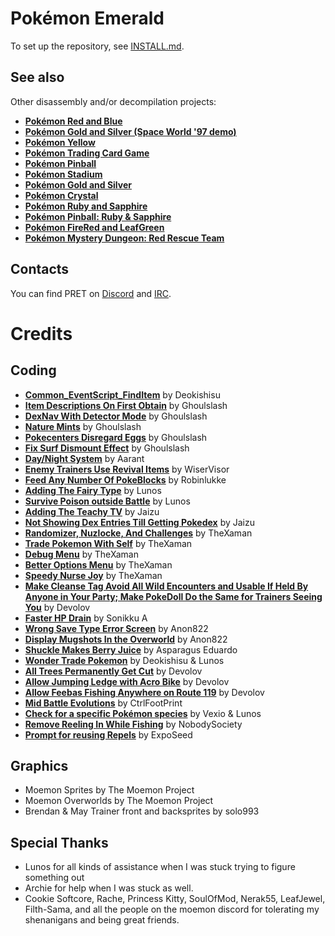 # Pokémon Emerald

To set up the repository, see [INSTALL.md](INSTALL.md).

## See also

Other disassembly and/or decompilation projects:
* [**Pokémon Red and Blue**](https://github.com/pret/pokered)
* [**Pokémon Gold and Silver (Space World '97 demo)**](https://github.com/pret/pokegold-spaceworld)
* [**Pokémon Yellow**](https://github.com/pret/pokeyellow)
* [**Pokémon Trading Card Game**](https://github.com/pret/poketcg)
* [**Pokémon Pinball**](https://github.com/pret/pokepinball)
* [**Pokémon Stadium**](https://github.com/pret/pokestadium)
* [**Pokémon Gold and Silver**](https://github.com/pret/pokegold)
* [**Pokémon Crystal**](https://github.com/pret/pokecrystal)
* [**Pokémon Ruby and Sapphire**](https://github.com/pret/pokeruby)
* [**Pokémon Pinball: Ruby & Sapphire**](https://github.com/pret/pokepinballrs)
* [**Pokémon FireRed and LeafGreen**](https://github.com/pret/pokefirered)
* [**Pokémon Mystery Dungeon: Red Rescue Team**](https://github.com/pret/pmd-red)


## Contacts

You can find PRET on [Discord](https://discord.gg/d5dubZ3) and [IRC](https://web.libera.chat/?#pret).

# Credits

## Coding
* [**Common_EventScript_FindItem**](https://github.com/pret/pokeemerald/wiki/Set-Up-Item-Balls-on-a-Map-Without-Needing-New-Scripts) by Deokishisu
* [**Item Descriptions On First Obtain**](https://www.pokecommunity.com/showpost.php?p=10126502&postcount=46) by Ghoulslash
* [**DexNav With Detector Mode**](https://www.pokecommunity.com/showthread.php?t=440571) by Ghoulslash
* [**Nature Mints**](https://github.com/ghoulslash/pokeemerald/tree/nature_mints) by Ghoulslash
* [**Pokecenters Disregard Eggs**](https://github.com/pret/pokeemerald/wiki/Pokecenters-Disregard-Eggs) by Ghoulslash
* [**Fix Surf Dismount Effect**](https://github.com/pret/pokeemerald/wiki/Surfing-Dismount-Ground-Effects) by Ghoulslash
* [**Day/Night System**](https://github.com/aarant/pokeemerald/tree/lighting) by Aarant
* [**Enemy Trainers Use Revival Items**](https://www.pokecommunity.com/showthread.php?t=453908) by WiserVisor
* [**Feed Any Number Of PokeBlocks**](https://www.pokecommunity.com/showpost.php?p=10364627) by Robinlukke
* [**Adding The Fairy Type**](https://www.pokecommunity.com/showpost.php?p=10325868) by Lunos
* [**Survive Poison outside Battle**](https://www.pokecommunity.com/showpost.php?p=10068565&postcount=32) by Lunos
* [**Adding The Teachy TV**](https://github.com/Jaizu/rhh-public/commit/30c515ff50d95ed6d190ae1dcc219e8598786973) by Jaizu
* [**Not Showing Dex Entries Till Getting Pokedex**](https://github.com/pret/pokeemerald/wiki/Not-showing-dex-entries-until-getting-the-Pokédex) by Jaizu
* [**Randomizer, Nuzlocke, And Challenges**](https://github.com/TheXaman/pokeemerald/tree/tx_randomizer_and_challenges) by TheXaman
* [**Trade Pokemon With Self**](https://www.pokecommunity.com/showpost.php?p=10215480&postcount=169) by TheXaman
* [**Debug Menu**](https://github.com/pret/pokeemerald/wiki/Add-a-debug-menu) by TheXaman
* [**Better Options Menu**](https://github.com/TheXaman/pokeemerald/tree/tx_optionsPlus) by TheXaman
* [**Speedy Nurse Joy**](https://github.com/pret/pokeemerald/wiki/Speedy-Nurse-Joy) by TheXaman
* [**Make Cleanse Tag Avoid All Wild Encounters and Usable If Held By Anyone in Your Party; Make PokeDoll Do the Same for Trainers Seeing You**](https://github.com/pret/pokeemerald/wiki/Make-Cleanse-Tag-Avoid-All-Wild-Encounters-and-Usable-If-Held-By-Anyone-in-Your-Party;-Make-PokeDoll-Do-the-Same-for-Trainers-Seeing-You) by Devolov
* [**Faster HP Drain**](https://github.com/pret/pokeemerald/wiki/Faster-HP-Drain) by Sonikku A
* [**Wrong Save Type Error Screen**](https://www.pokecommunity.com/showpost.php?p=10449518) by Anon822
* [**Display Mugshots In the Overworld**](https://www.pokecommunity.com/showpost.php?p=10345947&postcount=252) by Anon822
* [**Shuckle Makes Berry Juice**](https://github.com/pret/pokeemerald/wiki/Shuckle-makes-Berry-Juice) by Asparagus Eduardo
* [**Wonder Trade Pokemon**](https://github.com/pret/pokeemerald/commit/8d47338056a056bb7c8d44391a1c0b4634b95372) by Deokishisu & Lunos
* [**All Trees Permanently Get Cut**](https://github.com/pret/pokeemerald/wiki/All-Trees-Permanently-Get-Cut) by Devolov
* [**Allow Jumping Ledge with Acro Bike**](https://github.com/pret/pokeemerald/wiki/Allow-Jumping-Over-Ledges-with-Acro-Bike) by Devolov
* [**Allow Feebas Fishing Anywhere on Route 119**](https://github.com/pret/pokeemerald/wiki/Allow-Feebas-to-be-caught-on-any-Valid-Fishing-Spot-in-Route-119-rather-than-only-Three) by Devolov
* [**Mid Battle Evolutions**](https://www.pokecommunity.com/showpost.php?p=10464666) by CtrlFootPrint
* [**Check for a specific Pokémon species**](https://www.pokecommunity.com/showpost.php?p=10213715&postcount=167) by Vexio & Lunos
* [**Remove Reeling In While Fishing**](https://www.pokecommunity.com/showthread.php?t=441800) by NobodySociety
* [**Prompt for reusing Repels**](https://github.com/pret/pokeemerald/wiki/Prompt-for-reusing-Repels) by ExpoSeed


## Graphics
* Moemon Sprites by The Moemon Project
* Moemon Overworlds by The Moemon Project
* Brendan & May Trainer front and backsprites by solo993

## Special Thanks

* Lunos for all kinds of assistance when I was stuck trying to figure something out
* Archie for help when I was stuck as well.
* Cookie Softcore, Rache, Princess Kitty, SoulOfMod, Nerak55, LeafJewel, Filth-Sama, and all the people on the moemon discord for tolerating my shenanigans and being great friends.

